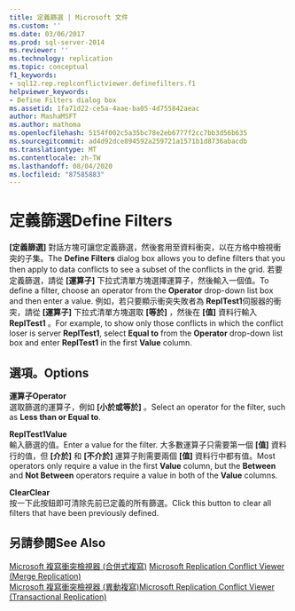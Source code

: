 ```yaml
---
title: 定義篩選 | Microsoft 文件
ms.custom: ''
ms.date: 03/06/2017
ms.prod: sql-server-2014
ms.reviewer: ''
ms.technology: replication
ms.topic: conceptual
f1_keywords:
- sql12.rep.replconflictviewer.definefilters.f1
helpviewer_keywords:
- Define Filters dialog box
ms.assetid: 1fa71d22-ce5a-4aae-ba05-4d755842aeac
author: MashaMSFT
ms.author: mathoma
ms.openlocfilehash: 5154f002c5a35bc78e2eb6777f2cc7bb3d56b635
ms.sourcegitcommit: ad4d92dce894592a259721a1571b1d8736abacdb
ms.translationtype: MT
ms.contentlocale: zh-TW
ms.lasthandoff: 08/04/2020
ms.locfileid: "87585883"
---
```

# <a name="define-filters"></a><span data-ttu-id="ed339-102">定義篩選</span><span class="sxs-lookup"><span data-stu-id="ed339-102">Define Filters</span></span>
  <span data-ttu-id="ed339-103">**[定義篩選]** 對話方塊可讓您定義篩選，然後套用至資料衝突，以在方格中檢視衝突的子集。</span><span class="sxs-lookup"><span data-stu-id="ed339-103">The **Define Filters** dialog box allows you to define filters that you then apply to data conflicts to see a subset of the conflicts in the grid.</span></span> <span data-ttu-id="ed339-104">若要定義篩選，請從 **[運算子]** 下拉式清單方塊選擇運算子，然後輸入一個值。</span><span class="sxs-lookup"><span data-stu-id="ed339-104">To define a filter, choose an operator from the **Operator** drop-down list box and then enter a value.</span></span> <span data-ttu-id="ed339-105">例如，若只要顯示衝突失敗者為 **ReplTest1**伺服器的衝突，請從 **[運算子]** 下拉式清單方塊選取 **[等於]** ，然後在 **[值]** 資料行輸入 **ReplTest1** 。</span><span class="sxs-lookup"><span data-stu-id="ed339-105">For example, to show only those conflicts in which the conflict loser is server **ReplTest1**, select **Equal to** from the **Operator** drop-down list box and enter **ReplTest1** in the first **Value** column.</span></span>  
  
## <a name="options"></a><span data-ttu-id="ed339-106">選項。</span><span class="sxs-lookup"><span data-stu-id="ed339-106">Options</span></span>  
 <span data-ttu-id="ed339-107">**運算子**</span><span class="sxs-lookup"><span data-stu-id="ed339-107">**Operator**</span></span>  
 <span data-ttu-id="ed339-108">選取篩選的運算子，例如 **[小於或等於]** 。</span><span class="sxs-lookup"><span data-stu-id="ed339-108">Select an operator for the filter, such as **Less than or Equal to**.</span></span>  
  
 <span data-ttu-id="ed339-109">**ReplTest1**</span><span class="sxs-lookup"><span data-stu-id="ed339-109">**Value**</span></span>  
 <span data-ttu-id="ed339-110">輸入篩選的值。</span><span class="sxs-lookup"><span data-stu-id="ed339-110">Enter a value for the filter.</span></span> <span data-ttu-id="ed339-111">大多數運算子只需要第一個 **[值]** 資料行的值，但 **[介於]** 和 **[不介於]** 運算子則需要兩個 **[值]** 資料行中都有值。</span><span class="sxs-lookup"><span data-stu-id="ed339-111">Most operators only require a value in the first **Value** column, but the **Between** and **Not Between** operators require a value in both of the **Value** columns.</span></span>  
  
 <span data-ttu-id="ed339-112">**Clear**</span><span class="sxs-lookup"><span data-stu-id="ed339-112">**Clear**</span></span>  
 <span data-ttu-id="ed339-113">按一下此按鈕即可清除先前已定義的所有篩選。</span><span class="sxs-lookup"><span data-stu-id="ed339-113">Click this button to clear all filters that have been previously defined.</span></span>  
  
## <a name="see-also"></a><span data-ttu-id="ed339-114">另請參閱</span><span class="sxs-lookup"><span data-stu-id="ed339-114">See Also</span></span>  
 <span data-ttu-id="ed339-115">[Microsoft 複寫衝突檢視器 &#40;合併式複寫&#41;](microsoft-replication-conflict-viewer-merge-replication.md) </span><span class="sxs-lookup"><span data-stu-id="ed339-115">[Microsoft Replication Conflict Viewer &#40;Merge Replication&#41;](microsoft-replication-conflict-viewer-merge-replication.md) </span></span>  
 [<span data-ttu-id="ed339-116">Microsoft 複寫衝突檢視器 &#40;異動複寫&#41;</span><span class="sxs-lookup"><span data-stu-id="ed339-116">Microsoft Replication Conflict Viewer &#40;Transactional Replication&#41;</span></span>](microsoft-replication-conflict-viewer-transactional-replication.md)  
  
  
